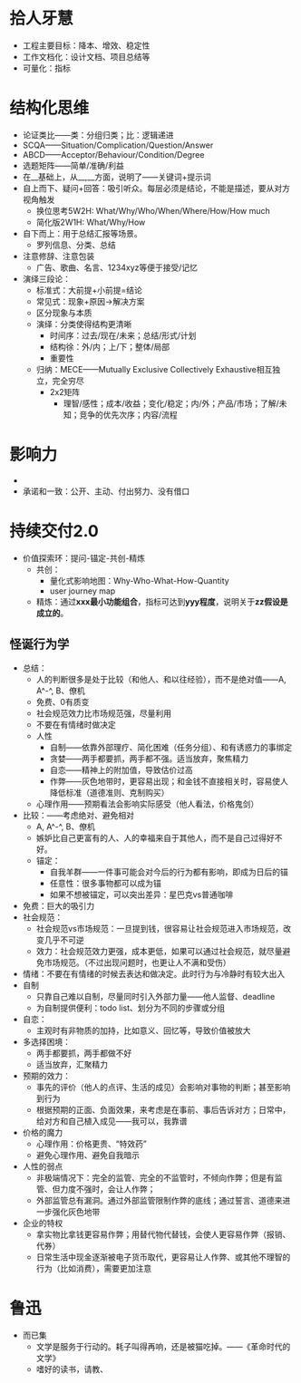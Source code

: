 # 拾人牙慧

* 工程主要目标：降本、增效、稳定性
* 工作文档化：设计文档、项目总结等
* 可量化：指标

# 结构化思维

* 论证类比——类：分组归类；比：逻辑递进
* SCQA——Situation/Complication/Question/Answer
* ABCD——Acceptor/Behaviour/Condition/Degree
* 选题矩阵——简单/准确/利益
* 在\_\_基础上，从\_\_,\_\_方面，说明了——关键词+提示词
* 自上而下、疑问+回答：吸引听众。每层必须是结论，不能是描述，要从对方视角触发
  * 换位思考5W2H: What/Why/Who/When/Where/How/How much
  * 简化版2W1H: What/Why/How
* 自下而上：用于总结汇报等场景。
  * 罗列信息、分类、总结
* 注意修辞、注意包装
  * 广告、歌曲、名言、1234xyz等便于接受/记忆
* 演绎三段论：
  * 标准式：大前提+小前提=结论
  * 常见式：现象+原因→解决方案
  * 区分现象与本质
  * 演绎：分类使得结构更清晰
    * 时间序：过去/现在/未来；总结/形式/计划
    * 结构徐：外/内；上/下；整体/局部
    * 重要性
  * 归纳：MECE——Mutually Exclusive Collectively Exhaustive相互独立，完全穷尽
    * 2x2矩阵
      * 理智/感性；成本/收益；变化/稳定；内/外；产品/市场；了解/未知；竞争的优先次序；内容/流程

# 影响力

* 
* 承诺和一致：公开、主动、付出努力、没有借口

# 持续交付2.0

* 价值探索环：提问-锚定-共创-精炼
  * 共创：
    * 量化式影响地图：Why-Who-What-How-Quantity
    * user journey map
  * 精炼：通过**xxx最小功能组合**，指标可达到**yyy程度**，说明关于**zz假设是成立的**。



## 怪诞行为学

* 总结：
  * 人的判断很多是处于比较（和他人、和以往经验），而不是绝对值——A, A^-^, B、僚机
  * 免费、0有质变
  * 社会规范效力比市场规范强，尽量利用
  * 不要在有情绪时做决定
  * 人性
    * 自制——依靠外部理疗、简化困难（任务分组）、和有诱惑力的事绑定
    * 贪婪——两手都要抓，两手都不强。适当放弃，聚焦精力
    * 自恋——精神上的附加值，导致估价过高
    * 作弊——灰色地带时，更容易出现；和金钱不直接相关时，容易使人降低标准（道德准则、克制购买）
  * 心理作用——预期看法会影响实际感受（他人看法，价格鬼剑）
* 比较：——考虑绝对、避免相对
  * A, A^-^, B、僚机
  * 嫉妒比自己更富有的人、人的幸福来自于其他人，而不是自己过得好不好。
  * 锚定：
    * 自我羊群——一件事可能会对今后的行为都有影响，即成为日后的锚
    * 任意性：很多事物都可以成为锚
    * 如果不想被锚定，可以突出差异：星巴克vs普通咖啡
* 免费：巨大的吸引力
* 社会规范：
  * 社会规范vs市场规范：一旦提到钱，很容易让社会规范进入市场规范，改变几乎不可逆
  * 效力：社会规范效力更强，成本更低，如果可以通过社会规范，就尽量避免市场规范。（不过出现问题时，也更让人不满和受伤）
* 情绪：不要在有情绪的时候去表达和做决定。此时行为与冷静时有较大出入
* 自制
  * 只靠自己难以自制，尽量同时引入外部力量——他人监督、deadline
  * 为自制提供便利：todo list、划分为不同的步骤或分组
* 自恋：
  * 主观时有非物质的加持，比如意义、回忆等，导致价值被放大
* 多选择困境：
  * 两手都要抓，两手都做不好
  * 适当放弃，汇聚精力
* 预期的效力：
  * 事先的评价（他人的点评、生活的成见）会影响对事物的判断；甚至影响到行为
  * 根据预期的正面、负面效果，来考虑是在事前、事后告诉对方；日常中，给对方和自己植入成见——我可以，我靠谱
* 价格的魔力
  * 心理作用：价格更贵、“特效药”
  * 避免心理作用、避免自我暗示
* 人性的弱点
  * 非极端情况下：完全的监管、完全的不监管时，不倾向作弊；但是有监管、但力度不强时，会让人作弊；
  * 外部监管总有漏洞。通过外部监管限制作弊的底线；通过誓言、道德来进一步强化灰色地带
* 企业的特权
  * 拿实物比拿钱更容易作弊；用替代物代替钱，会使人更容易作弊（报销、代券）
  * 日常生活中现金逐渐被电子货币取代，更容易让人作弊、或其他不理智的行为（比如消费），需要更加注意



# 鲁迅

* 而已集
  * 文学是服务于行动的。耗子叫得再响，还是被猫吃掉。——《革命时代的文学》
  * 嗜好的读书，请教、